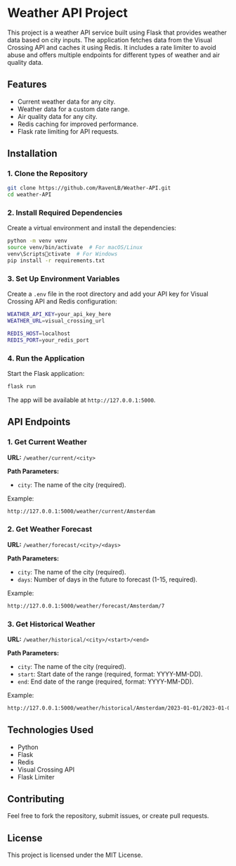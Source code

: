 
# Weather API Project

This project is a weather API service built using Flask that provides weather data based on city inputs. The application fetches data from the Visual Crossing API and caches it using Redis. It includes a rate limiter to avoid abuse and offers multiple endpoints for different types of weather and air quality data.

## Features
- Current weather data for any city.
- Weather data for a custom date range.
- Air quality data for any city.
- Redis caching for improved performance.
- Flask rate limiting for API requests.

## Installation

### 1. Clone the Repository
```bash
git clone https://github.com/RavenLB/Weather-API.git
cd weather-API
```

### 2. Install Required Dependencies
Create a virtual environment and install the dependencies:
```bash
python -m venv venv
source venv/bin/activate  # For macOS/Linux
venv\Scriptsctivate  # For Windows
pip install -r requirements.txt
```

### 3. Set Up Environment Variables
Create a `.env` file in the root directory and add your API key for Visual Crossing API and Redis configuration:
```bash
WEATHER_API_KEY=your_api_key_here
WEATHER_URL=visual_crossing_url

REDIS_HOST=localhost
REDIS_PORT=your_redis_port

```

### 4. Run the Application
Start the Flask application:
```bash
flask run
```

The app will be available at `http://127.0.0.1:5000`.

## API Endpoints

### 1. **Get Current Weather**
**URL:** `/weather/current/<city>`

**Path Parameters:**
- `city`: The name of the city (required).

Example:
```bash
http://127.0.0.1:5000/weather/current/Amsterdam
```

### 2. **Get Weather Forecast**
**URL:** `/weather/forecast/<city>/<days>`

**Path Parameters:**
- `city`: The name of the city (required).
- `days`: Number of days in the future to forecast (1-15, required).

Example:
```bash
http://127.0.0.1:5000/weather/forecast/Amsterdam/7
```

### 3. **Get Historical Weather**
**URL:** `/weather/historical/<city>/<start>/<end>`

**Path Parameters:**
- `city`: The name of the city (required).
- `start`: Start date of the range (required, format: YYYY-MM-DD).
- `end`: End date of the range (required, format: YYYY-MM-DD).

Example:
```bash
http://127.0.0.1:5000/weather/historical/Amsterdam/2023-01-01/2023-01-07
```


## Technologies Used
- Python
- Flask
- Redis
- Visual Crossing API
- Flask Limiter

## Contributing
Feel free to fork the repository, submit issues, or create pull requests.

## License
This project is licensed under the MIT License.
